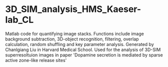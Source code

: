# 3D_SIM_analysis_HMS_Kaeser-lab_CL
Matlab code for quantifying image stacks. 
Functions include image background subtraction, 3D-object recognition, filtering, overlap calculation, random shuffling and key parameter analysis.
Generated by Chanlgiang Liu in Harvard Medical School.
Used for the analysis of 3D-SIM superresoltuion images in paper 'Dopamine  secretion is mediated by sparse active zone-like release sites'
